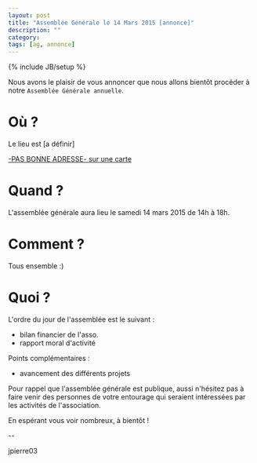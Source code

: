 ```yaml
---
layout: post
title: "Assemblée Générale le 14 Mars 2015 [annonce]"
description: ""
category: 
tags: [ag, annonce]
---
```


{% include JB/setup %}

Nous avons le plaisir de vous annoncer que nous allons bientôt procéder à notre `Assemblée Générale annuelle`.

# Où ?

Le lieu est [a définir]

[-PAS BONNE ADRESSE- sur une carte](http://www.openstreetmap.org/node/2703915824)

# Quand ?

L'assemblée générale aura lieu le samedi 14 mars 2015 de 14h à 18h.

# Comment ?

Tous ensemble :)

# Quoi ?

L'ordre du jour de l'assemblée est le suivant :

* bilan financier de l'asso.
* rapport moral d'activité

Points complémentaires :

* avancement des différents projets

Pour rappel que l'assemblée générale est publique, aussi n'hésitez pas à faire
venir des personnes de votre entourage qui seraient intéressées par les
activités de l'association.

En espérant vous voir nombreux, à bientôt !

--

jpierre03

